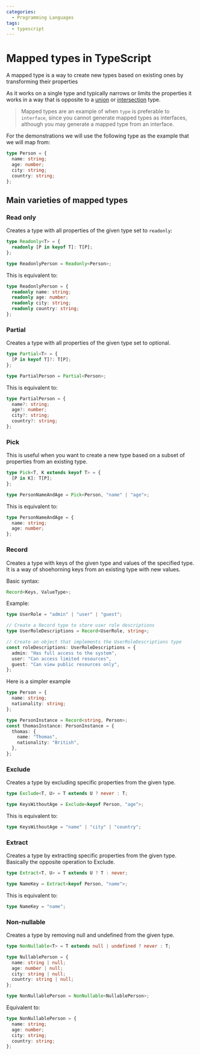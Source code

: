 ```yaml
---
categories:
  - Programming Languages
tags:
  - typescript
---
```


# Mapped types in TypeScript

A mapped type is a way to create new types based on existing ones by transforming their properties

As it works on a single type and typically narrows or limits the properties it works in a way that is opposite to a [union]() or [intersection]() type.

> Mapped types are an example of when `type` is preferable to `interface`, since you cannot generate mapped types as interfaces, although you may generate a mapped type from an interface.

For the demonstrations we will use the following type as the example that we will map from:

```ts
type Person = {
  name: string;
  age: number;
  city: string;
  country: string;
};
```

## Main varieties of mapped types

### Read only

Creates a type with all properties of the given type set to `readonly`:

```ts
type Readonly<T> = {
  readonly [P in keyof T]: T[P];
};

type ReadonlyPerson = Readonly<Person>;
```

This is equivalent to:

```ts
type ReadonlyPerson = {
  readonly name: string;
  readonly age: number;
  readonly city: string;
  readonly country: string;
};
```

### Partial

Creates a type with all properties of the given type set to optional.

```ts
type Partial<T> = {
  [P in keyof T]?: T[P];
};

type PartialPerson = Partial<Person>;
```

This is equivalent to:

```ts
type PartialPerson = {
  name?: string;
  age?: number;
  city?: string;
  country?: string;
};
```

### Pick

This is useful when you want to create a new type based on a subset of properties from an existing type.

```ts
type Pick<T, K extends keyof T> = {
  [P in K]: T[P];
};

type PersonNameAndAge = Pick<Person, "name" | "age">;
```

This is equivalent to:

```ts
type PersonNameAndAge = {
  name: string;
  age: number;
};
```

### Record

Creates a type with keys of the given type and values of the specified type. It is a way of shoehorning keys from an existing type with new values.

Basic syntax:

```ts
Record<Keys, ValueType>;
```

Example:

```ts
type UserRole = "admin" | "user" | "guest";

// Create a Record type to store user role descriptions
type UserRoleDescriptions = Record<UserRole, string>;

// Create an object that implements the UserRoleDescriptions type
const roleDescriptions: UserRoleDescriptions = {
  admin: "Has full access to the system",
  user: "Can access limited resources",
  guest: "Can view public resources only",
};
```

Here is a simpler example

```ts
type Person = {
  name: string;
  nationality: string;
};

type PersonInstance = Record<string, Person>;
const thomasInstance: PersonInstance = {
  thomas: {
    name: "Thomas",
    nationality: "British",
  },
};
```

### Exclude

Creates a type by excluding specific properties from the given type.

```ts
type Exclude<T, U> = T extends U ? never : T;

type KeysWithoutAge = Exclude<keyof Person, "age">;
```

This is equivalent to:

```ts
type KeysWithoutAge = "name" | "city" | "country";
```

### Extract

Creates a type by extracting specific properties from the given type. Basically the opposite operation to Exclude.

```ts
type Extract<T, U> = T extends U ? T : never;

type NameKey = Extract<keyof Person, "name">;
```

This is equivalent to:

```ts
type NameKey = "name";
```

### Non-nullable

Creates a type by removing null and undefined from the given type.

```ts
type NonNullable<T> = T extends null | undefined ? never : T;

type NullablePerson = {
  name: string | null;
  age: number | null;
  city: string | null;
  country: string | null;
};

type NonNullablePerson = NonNullable<NullablePerson>;
```

Equivalent to:

```ts
type NonNullablePerson = {
  name: string;
  age: number;
  city: string;
  country: string;
};
```
